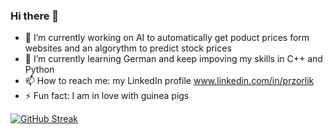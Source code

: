 ### Hi there 👋

- 🔭 I’m currently working on AI to automatically get poduct prices form websites and an algorythm to predict stock prices
- 🌱 I’m currently learning German and keep impoving my skills in C++ and Python
- 📫 How to reach me: my LinkedIn profile www.linkedin.com/in/przorlik
- ⚡ Fun fact: I am in love with guinea pigs

[![GitHub Streak](http://github-readme-streak-stats.herokuapp.com?user=mrowki35&theme=dracula&date_format=j%20M%5B%20Y%5D)](https://git.io/streak-stats)
